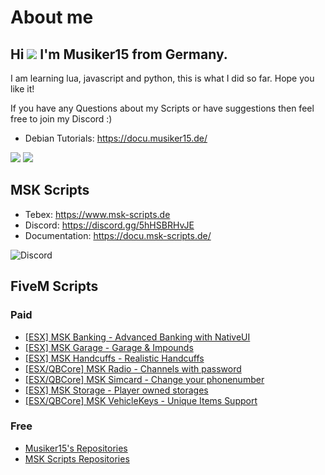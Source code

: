 # About me
## Hi ![](https://user-images.githubusercontent.com/18350557/176309783-0785949b-9127-417c-8b55-ab5a4333674e.gif) I'm Musiker15 from Germany.

I am learning lua, javascript and python, this is what I did so far. Hope you like it!

If you have any Questions about my Scripts or have suggestions then feel free to join my Discord :)

* Debian Tutorials: https://docu.musiker15.de/

<a href="https://www.twitter.com/musiker15" target="_blank" rel="noreferrer"><img
src="https://img.shields.io/twitter/follow/musiker15?logo=twitter&style=for-the-badge&color=0891b2&labelColor=1c1917"
/></a>
<a href="https://www.github.com/Musiker15" target="_blank" rel="noreferrer"><img
src="https://img.shields.io/github/followers/Musiker15?logo=github&style=for-the-badge&color=0891b2&labelColor=1c1917" /></a>

## MSK Scripts
* Tebex: https://www.msk-scripts.de
* Discord: https://discord.gg/5hHSBRHvJE
* Documentation: https://docu.msk-scripts.de/

![Discord](https://img.shields.io/discord/900394679634370640?label=MSK%20Scripts&logo=discord&style=for-the-badge)

## FiveM Scripts
### Paid
* [[ESX] MSK Banking - Advanced Banking  with NativeUI](https://forum.cfx.re/t/esx-msk-bankingsystem-with-nativeui/4859560)
* [[ESX] MSK Garage - Garage & Impounds](https://forum.cfx.re/t/esx-msk-garage-and-impound/5122014)
* [[ESX] MSK Handcuffs - Realistic Handcuffs](https://forum.cfx.re/t/esx-msk-handcuffs-realistic-handcuffs/4885324)
* [[ESX/QBCore] MSK Radio - Channels with password](https://forum.cfx.re/t/esx-msk-radio/5237033)
* [[ESX/QBCore] MSK Simcard - Change your phonenumber](https://forum.cfx.re/t/release-esx-qbcore-usable-simcard/4847008)
* [[ESX] MSK Storage - Player owned storages](https://forum.cfx.re/t/esx-msk-storage/5252155)
* [[ESX/QBCore] MSK VehicleKeys - Unique Items Support](https://forum.cfx.re/t/esx-qbcore-msk-vehiclekeys-unique-items/5264475)

### Free
* [Musiker15's Repositories](https://github.com/Musiker15)
* [MSK Scripts Repositories](https://github.com/MSK-Scripts)
